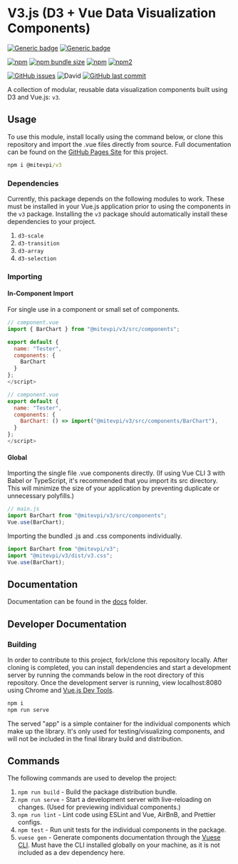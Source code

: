 # V3.js (D3 + Vue Data Visualization Components)

[![Generic badge](https://img.shields.io/badge/Docs-Web-Green.svg)](https://mitevpi.github.io/data-vue/) [![Generic badge](https://img.shields.io/badge/Docs-MD-Green.svg)](docs/README.md) 

[![npm](https://img.shields.io/npm/v/@mitevpi/v3.svg)](https://www.npmjs.com/package/@mitevpi/v3) [![npm bundle size](https://img.shields.io/bundlephobia/min/@mitevpi/v3.svg)](https://bundlephobia.com/result?p=@mitevpi/v3) [![npm](https://img.shields.io/npm/dw/@mitevpi/v3.svg)](https://www.npmjs.com/package/@mitevpi/v3) [![npm2](https://img.shields.io/npm/dt/@mitevpi/v3.svg)](https://www.npmjs.com/package/@mitevpi/v3)

[![GitHub issues](https://img.shields.io/github/issues/mitevpi/data-vue.svg)](https://github.com/mitevpi/data-vue/issues) ![David](https://img.shields.io/david/dev/mitevpi/data-vue.svg) [![GitHub last commit](https://img.shields.io/github/last-commit/mitevpi/data-vue.svg)](https://github.com/mitevpi/data-vue/commits/master)

A collection of modular, reusable data visualization components built using D3 and Vue.js: `v3`.

## Usage

To use this module, install locally using the command below, or clone this repository and import the .vue files directly from source. Full documentation can be found on the [GitHub Pages Site](https://mitevpi.github.io/data-vue/) for this project.

```cmd
npm i @mitevpi/v3
```

### Dependencies

Currently, this package depends on the following modules to work. These must be installed in your Vue.js application prior to using the components in the `v3` package. Installing the `v3` package should automatically install these dependencies to your project.

1. `d3-scale`
2. `d3-transition`
3. `d3-array`
4. `d3-selection`

### Importing

#### In-Component Import

For single use in a component or small set of components.

```js
// component.vue
import { BarChart } from "@mitevpi/v3/src/components";

export default {
  name: "Tester",
  components: {
    BarChart
  }
};
</script>
```

```js
// component.vue
export default {
  name: "Tester",
  components: {
    BarChart: () => import("@mitevpi/v3/src/components/BarChart"),
  }
};
</script>
```

#### Global

Importing the single file .vue components directly. (If using Vue CLI 3 with Babel or TypeScript, it's recommended that you import its src directory. This will minimize the size of your application by preventing duplicate or unnecessary polyfills.)

```js
// main.js
import BarChart from "@mitevpi/v3/src/components";
Vue.use(BarChart);
```

Importing the bundled .js and .css components individually.

```js
import BarChart from "@mitevpi/v3";
import "@mitevpi/v3/dist/v3.css";
Vue.use(BarChart);
```

## Documentation

Documentation can be found in the [docs](/docs) folder.

## Developer Documentation

### Building

In order to contribute to this project, fork/clone this repository locally. After cloning is completed, you can install dependencies and start a development server by running the commands below in the root directory of this repository. Once the development server is running, view localhost:8080 using Chrome and [Vue.js Dev Tools](https://chrome.google.com/webstore/detail/vuejs-devtools/nhdogjmejiglipccpnnnanhbledajbpd?hl=en).

```cmd
npm i
npm run serve
```

The served "app" is a simple container for the individual components which make up the library. It's only used for testing/visualizing components, and will not be included in the final library build and distribution.

## Commands

The following commands are used to develop the project:

1. `npm run build` - Build the package distribution bundle.
2. `npm run serve` - Start a development server with live-reloading on changes. (Used for previewing individual components.)
3. `npm run lint` - Lint code using ESLint and Vue, AirBnB, and Prettier configs.
4. `npm test` - Run unit tests for the individual components in the package.
5. `vuese gen` - Generate components documentation through the [Vuese CLI](https://vuese.org/cli/#motivation). Must have the CLI installed globally on your machine, as it is not included as a dev dependency here.
